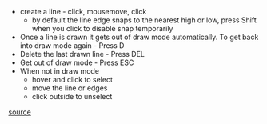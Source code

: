 -   create a line - click, mousemove, click
    -   by default the line edge snaps to the nearest high or low, press Shift when you click to disable snap temporarily
-   Once a line is drawn it gets out of draw mode automatically. To get back into draw mode again - Press D
-   Delete the last drawn line - Press DEL
-   Get out of draw mode - Press ESC
-   When not in draw mode
    -   hover and click to select
    -   move the line or edges
    -   click outside to unselect

[source](https://github.com/kossidts/react-stockcharts/blob/master/docs/lib/charts/CandleStickChartWithInteractiveIndicator.js) <!-- , [codesandbox](https://codesandbox.io/s/github/rrag/react-stockcharts-examples2/tree/master/examples/CandleStickChartWithInteractiveIndicator) -->
